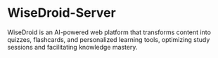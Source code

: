 # WiseDroid-Server
WiseDroid is an AI-powered web platform that transforms content into quizzes, flashcards, and personalized learning tools, optimizing study sessions and facilitating knowledge mastery.
